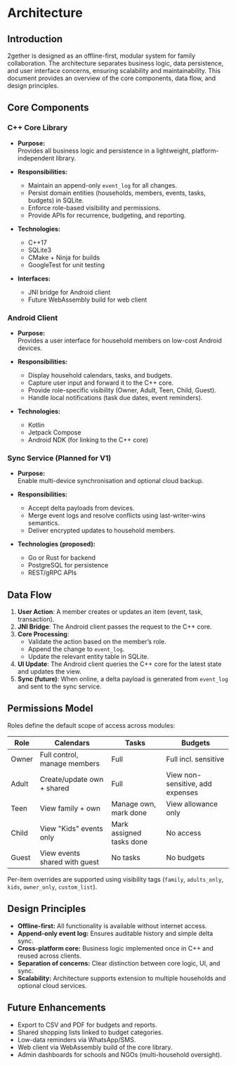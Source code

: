 # Architecture

## Introduction

2gether is designed as an offline-first, modular system for family collaboration. The architecture separates business logic, data persistence, and user interface concerns, ensuring scalability and maintainability. This document provides an overview of the core components, data flow, and design principles.

## Core Components

### C++ Core Library

- **Purpose:**  
  Provides all business logic and persistence in a lightweight, platform-independent library.
  
- **Responsibilities:**  
  - Maintain an append-only `event_log` for all changes.  
  - Persist domain entities (households, members, events, tasks, budgets) in SQLite.  
  - Enforce role-based visibility and permissions.  
  - Provide APIs for recurrence, budgeting, and reporting.  

- **Technologies:**  
  - C++17  
  - SQLite3  
  - CMake + Ninja for builds  
  - GoogleTest for unit testing  

- **Interfaces:**  
  - JNI bridge for Android client  
  - Future WebAssembly build for web client  

### Android Client

- **Purpose:**  
  Provides a user interface for household members on low-cost Android devices.  

- **Responsibilities:**  
  - Display household calendars, tasks, and budgets.  
  - Capture user input and forward it to the C++ core.  
  - Provide role-specific visibility (Owner, Adult, Teen, Child, Guest).  
  - Handle local notifications (task due dates, event reminders).  

- **Technologies:**  
  - Kotlin  
  - Jetpack Compose  
  - Android NDK (for linking to the C++ core)  

### Sync Service (Planned for V1)

- **Purpose:**  
  Enable multi-device synchronisation and optional cloud backup.  

- **Responsibilities:**  
  - Accept delta payloads from devices.  
  - Merge event logs and resolve conflicts using last-writer-wins semantics.  
  - Deliver encrypted updates to household members.  

- **Technologies (proposed):**  
  - Go or Rust for backend  
  - PostgreSQL for persistence  
  - REST/gRPC APIs  

## Data Flow

1. **User Action**: A member creates or updates an item (event, task, transaction).  
2. **JNI Bridge**: The Android client passes the request to the C++ core.  
3. **Core Processing**:  
   - Validate the action based on the member’s role.  
   - Append the change to `event_log`.  
   - Update the relevant entity table in SQLite.  
4. **UI Update**: The Android client queries the C++ core for the latest state and updates the view.  
5. **Sync (future)**: When online, a delta payload is generated from `event_log` and sent to the sync service.  

## Permissions Model

Roles define the default scope of access across modules:

| Role   | Calendars                        | Tasks                              | Budgets                          |
|--------|----------------------------------|------------------------------------|----------------------------------|
| Owner  | Full control, manage members     | Full                               | Full incl. sensitive             |
| Adult  | Create/update own + shared       | Full                               | View non-sensitive, add expenses |
| Teen   | View family + own                | Manage own, mark done              | View allowance only              |
| Child  | View "Kids" events only          | Mark assigned tasks done           | No access                        |
| Guest  | View events shared with guest    | No tasks                           | No budgets                       |

Per-item overrides are supported using visibility tags (`family`, `adults_only`, `kids`, `owner_only`, `custom_list`).

## Design Principles

- **Offline-first:** All functionality is available without internet access.  
- **Append-only event log:** Ensures auditable history and simple delta sync.  
- **Cross-platform core:** Business logic implemented once in C++ and reused across clients.  
- **Separation of concerns:** Clear distinction between core logic, UI, and sync.  
- **Scalability:** Architecture supports extension to multiple households and optional cloud services.  

## Future Enhancements

- Export to CSV and PDF for budgets and reports.  
- Shared shopping lists linked to budget categories.  
- Low-data reminders via WhatsApp/SMS.  
- Web client via WebAssembly build of the core library.  
- Admin dashboards for schools and NGOs (multi-household oversight).  
